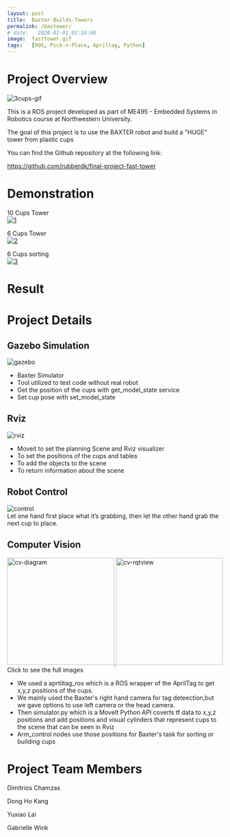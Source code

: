 ```yaml
---
layout: post
title:  Baxter-Builds-Towers
permalink: /baxtower/
# date:   2020-01-01 02:18:00
image:  fasttower.gif
tags:   [ROS, Pick-n-Place, Apriltag, Python]
---
```


# Project Overview
<div class="3-cups-tower">
    <img src="/img/3-cups-tower.gif" alt="3cups-gif">
</div>

This is a ROS project developed as part of ME495 - Embedded Systems in Robotics course at Northwestern University.

The goal of this project is to use the BAXTER robot and build a "HUGE" tower from plastic cups

You can find the Github repository at the following link: 

https://github.com/rubberdk/final-project-fast-tower

# Demonstration

10 Cups Tower <br/>
[![1](http://img.youtube.com/vi/YzLpgf8ozkA/0.jpg)](http://www.youtube.com/watch?v=YzLpgf8ozkA)

6 Cups Tower <br/>
[![2](http://img.youtube.com/vi/H2U9Fk785CE/0.jpg)](http://www.youtube.com/watch?v=H2U9Fk785CE)

6 Cups sorting <br/>
[![3](http://img.youtube.com/vi/yFVovQYhw8g/0.jpg)](http://www.youtube.com/watch?v=yFVovQYhw8g)

# Result



# Project Details

## Gazebo Simulation
<div class="baxter-gazebo">
    <img src="/img/baxter-gazebo.png" alt="gazebo">
</div>

- Baxter Simulator
- Tool utilized to test code without real robot
- Get the position of the cups with get_model_state service
- Set cup pose with set_model_state

## Rviz
<div class="baxter-rviz">
    <img src="/img/baxter-rviz.png" alt="rviz">
</div>

- Moveit to set the planning Scene and Rviz visualizer
- To set the positions of the cups and tables
- To add the objects to the scene 
- To return information about the scene


## Robot Control
<div class="baxter-control">
    <img src="/img/baxter-control.png" alt="control">
</div>
Let one hand first place what it’s grabbing, then let the other hand grab the next cup to place.
 
## Computer Vision
<div class="cv">
    <a href="https://rubberdk.github.io/img/baxter-cv.png">
        <img src="/img/baxter-cv.png" alt="cv-diagram" style="height:250px;width:auto">
    </a>
    <a href="https://rubberdk.github.io/img/baxter-cvr.png">
        <img src="/img/baxter-cv.png" alt="cv-rqtview" style="height:250px;width:auto">
    </a>
    <div class="full-line-object">
        <div class="caption">
            Click to see the full images
        </div>
    </div>
</div>


- We used a aprtiltag_ros which is a ROS wrapper of the AprilTag to get x,y,z positions of the cups.
- We mainly used the Baxter's right hand camera for tag deteection,but we gave options to use left camera or the head camera.
- Then simulator.py which is a MoveIt Python API coverts tf data to x,y,z positions and add positions and visual cylinders that represent cups to the scene that can be seen in Rviz
- Arm_control nodes use those positions for Baxter's task for sorting or building cups


# Project Team Members

Dimitrios Chamzas

Dong Ho Kang

Yuxiao Lai

Gabrielle Wink
